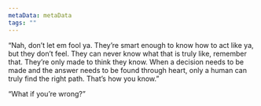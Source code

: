 ```yaml
---
metaData: metaData
tags: ""
---
```


“Nah, don’t let em fool ya. They’re smart enough to know how to act like ya, but they don’t feel. They can never know what that is truly like, remember that. They’re only made to think they know. When a decision needs to be made and the answer needs to be found through heart, only a human can truly find the right path. That’s how you know.” 

“What if you’re wrong?”
